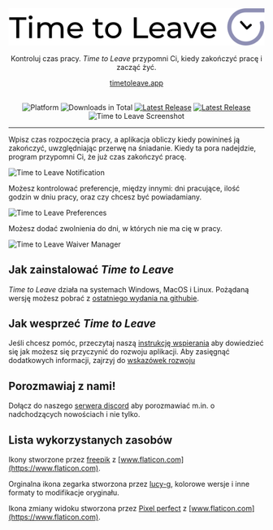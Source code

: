 <div align="center">
  <img src="../assets/timetoleave.png" alt="Time to Leave Logo">

  <p>Kontroluj czas pracy. <i>Time to Leave</i> przypomni Ci, kiedy zakończyć pracę i zacząć żyć.</p>

[timetoleave.app](https://timetoleave.app/)

  <br>

<img src="https://img.shields.io/badge/platforms-Windows%20%7C%20MacOS%20%7C%20Linux-green" alt="Platform">
<img src="https://img.shields.io/github/downloads/thamara/time-to-leave/total" alt="Downloads in Total">
<a href="https://github.com/thamara/time-to-leave/releases/latest"><img src="https://img.shields.io/github/v/release/thamara/time-to-leave" alt="Latest Release"></a>
<a href="http://makeapullrequest.com/"><img src="https://img.shields.io/badge/PRs-welcome-purple" alt="Latest Release"></a>

   <br/>

  <img src="./images/screenshot.jpg" alt="Time to Leave Screenshot">

  <br/>

</div>

---

Wpisz czas rozpoczęcia pracy, a aplikacja obliczy kiedy powinineś ją zakończyć, uwzględniając przerwę na śniadanie. Kiedy ta pora nadejdzie, program przypomni Ci, że już czas zakończyć pracę.

<img src="./images/notification.jpg" alt="Time to Leave Notification">

Możesz kontrolować preferencje, między innymi: dni pracujące, ilość godzin w dniu pracy, oraz czy chcesz być powiadamiany.

<img src="./images/preferences.jpg" alt="Time to Leave Preferences">

Możesz dodać zwolnienia do dni, w których nie ma cię w pracy.

<img src="./images/waiver_manager.jpg" alt="Time to Leave Waiver Manager">

## Jak zainstalować _Time to Leave_

_Time to Leave_ działa na systemach Windows, MacOS i Linux. Pożądaną wersję możesz pobrać z [ostatniego wydania na githubie](https://github.com/thamara/time-to-leave/releases/latest).

## Jak wesprzeć _Time to Leave_

Jeśli chcesz pomóc, przeczytaj naszą [instrukcję wspierania](../CONTRIBUTING.md) aby dowiedzieć się jak możesz się przyczynić do rozwoju aplikacji. Aby zasięgnąć dodatkowych informacji, zajrzyj do [wskazówek rozwoju](../DEVELOPMENT.md)

## Porozmawiaj z nami!

Dołącz do naszego [serwera discord](https://discord.gg/P3KkEF5) aby porozmawiać m.in. o nadchodzących nowościach i nie tylko.

## Lista wykorzystanych zasobów

Ikony stworzone przez [freepik](https://www.flaticon.com/authors/freepik) z [www.flaticon.com](https://www.flaticon.com).

Orginalna ikona zegarka stworzona przez [lucy-g](https://icon-icons.com/icon/timer/121243), kolorowe wersje i inne formaty to modifikacje oryginału.

Ikona zmiany widoku stworzona przez [Pixel perfect](https://www.flaticon.com/authors/pixel-perfect) z [www.flaticon.com](https://www.flaticon.com).
